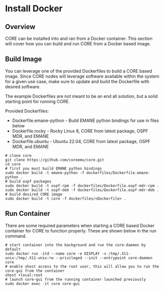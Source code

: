 # Install Docker

## Overview

CORE can be installed into and ran from a Docker container. This section will cover how you can build and run
CORE from a Docker based image.

## Build Image

You can leverage one of the provided Dockerfiles to build a CORE based image. Since CORE nodes will leverage software
available within the system for a given use case, make sure to update and build the Dockerfile with desired software.

The example Dockerfiles are not meant to be an end all solution, but a solid starting point for running CORE.

Provided Dockerfiles:

* Dockerfile.emane-python - Build EMANE python bindings for use in files below
* Dockerfile.rocky - Rocky Linux 8, CORE from latest package, OSPF MDR, and EMANE
* Dockerfile.ubuntu - Ubuntu 22.04, CORE from latest package, OSPF MDR, and EMANE

```shell
# clone core
git clone https://github.com/coreemu/core.git
cd core
# first you must build EMANE python bindings
sudo docker build -t emane-python -f dockerfiles/Dockerfile.emane-python .
# build ospf packages
sudo docker build -t ospf-rpm -f dockerfiles/Dockerfile.ospf-mdr-rpm .
sudo docker build -t ospf-deb -f dockerfiles/Dockerfile.ospf-mdr-deb .
# build desired CORE image
sudo docker build -t core -f dockerfiles/<Dockerfile> .
```

## Run Container

There are some required parameters when starting a CORE based Docker container for CORE to function properly. These
are shown below in the run command.

```shell
# start container into the background and run the core-daemon by default
sudo docker run -itd --name core -e DISPLAY -v /tmp/.X11-unix:/tmp/.X11-unix:rw --privileged --init --entrypoint core-daemon core
# enable xhost access to the root user, this will allow you to run the core-gui from the container
xhost +local:root
# launch core-gui from the running container launched previously
sudo docker exec -it core core-gui
```
